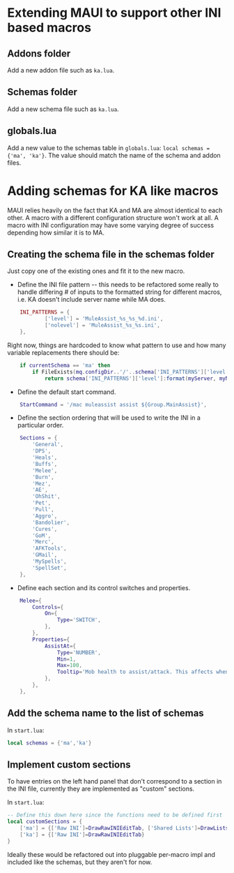# Extending MAUI to support other INI based macros

## Addons folder

Add a new addon file such as `ka.lua`.

## Schemas folder

Add a new schema file such as `ka.lua`.

## globals.lua

Add a new value to the schemas table in `globals.lua`: `local schemas = {'ma', 'ka'}`. The value should match the name of the schema and addon files.

# Adding schemas for KA like macros

MAUI relies heavily on the fact that KA and MA are almost identical to each other.
A macro with a different configuration structure won't work at all.
A macro with INI configuration may have some varying degree of success depending how similar it is to MA.

## Creating the schema file in the schemas folder

Just copy one of the existing ones and fit it to the new macro.

- Define the INI file pattern -- this needs to be refactored some really to handle differing # of inputs to the formatted string for different macros, i.e. KA doesn't include server name while MA does.

```lua
    INI_PATTERNS = {
            ['level'] = 'MuleAssist_%s_%s_%d.ini',
            ['nolevel'] = 'MuleAssist_%s_%s.ini',
    },
```

Right now, things are hardcoded to know what pattern to use and how many variable replacements there should be:

```lua
    if currentSchema == 'ma' then
        if FileExists(mq.configDir..'/'..schema['INI_PATTERNS']['level']:format(myServer, myName, myLevel)) then
            return schema['INI_PATTERNS']['level']:format(myServer, myName, myLevel)
```

- Define the default start command.

```lua
    StartCommand = '/mac muleassist assist ${Group.MainAssist}',
```

- Define the section ordering that will be used to write the INI in a particular order.

```lua
    Sections = {
        'General',
        'DPS',
        'Heals',
        'Buffs',
        'Melee',
        'Burn',
        'Mez',
        'AE',
        'OhShit',
        'Pet',
        'Pull',
        'Aggro',
        'Bandolier',
        'Cures',
        'GoM',
        'Merc',
        'AFKTools',
        'GMail',
        'MySpells',
        'SpellSet',
    },
```

- Define each section and its control switches and properties.

```lua
    Melee={
        Controls={
            On={
                Type='SWITCH',
            },
        },
        Properties={
            AssistAt={
                Type='NUMBER',
                Min=1,
                Max=100,
                Tooltip='Mob health to assist/attack. This affects when you engage and is NOT specific to melee characters. IE pet classes will send pets at this %%.',
            },
        },
    },
```

## Add the schema name to the list of schemas

In `start.lua`:
```lua
local schemas = {'ma','ka'}
```

## Implement custom sections

To have entries on the left hand panel that don't correspond to a section in the INI file, currently they
are implemented as "custom" sections.

In `start.lua`:
```lua
-- Define this down here since the functions need to be defined first
local customSections = {
    ['ma'] = {['Raw INI']=DrawRawINIEditTab, ['Shared Lists']=DrawListsTab, ['Debug']=DrawDebugTab},
    ['ka'] = {['Raw INI']=DrawRawINIEditTab}
}
```

Ideally these would be refactored out into pluggable per-macro impl and included like the schemas, but they aren't for now.
